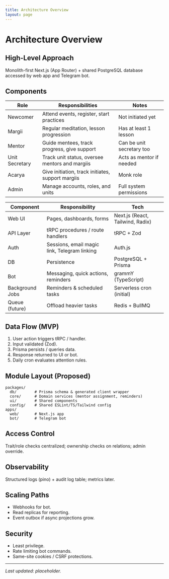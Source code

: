 ```yaml
---
title: Architecture Overview
layout: page
---
```


# Architecture Overview

## High-Level Approach
Monolith-first Next.js (App Router) + shared PostgreSQL database accessed by web app and Telegram bot.

## Components

| Role          | Responsibilities                                   | Notes                      |
|---------------|---------------------------------------------------|----------------------------|
| Newcomer      | Attend events, register, start practices           | Not initiated yet          |
| Margii        | Regular meditation, lesson progression             | Has at least 1 lesson      |
| Mentor        | Guide mentees, track progress, give support        | Can be unit secretary too  |
| Unit Secretary| Track unit status, oversee mentors and margiis     | Acts as mentor if needed   |
| Acarya        | Give initiation, track initiates, support margiis  | Monk role                  |
| Admin         | Manage accounts, roles, and units                  | Full system permissions    |



| Component | Responsibility | Tech |
|-----------|----------------|------|
| Web UI | Pages, dashboards, forms | Next.js (React, Tailwind, Radix) |
| API Layer | tRPC procedures / route handlers | tRPC + Zod |
| Auth | Sessions, email magic link, Telegram linking | Auth.js |
| DB | Persistence | PostgreSQL + Prisma |
| Bot | Messaging, quick actions, reminders | grammY (TypeScript) |
| Background Jobs | Reminders & scheduled tasks | Serverless cron (initial) |
| Queue (future) | Offload heavier tasks | Redis + BullMQ |

## Data Flow (MVP)
1. User action triggers tRPC / handler.
2. Input validated (Zod).
3. Prisma persists / queries data.
4. Response returned to UI or bot.
5. Daily cron evaluates attention rules.

## Module Layout (Proposed)
```
packages/
  db/        # Prisma schema & generated client wrapper
  core/      # Domain services (mentor assignment, reminders)
  ui/        # Shared components
  config/    # Shared ESLint/TS/Tailwind config
apps/
  web/       # Next.js app
  bot/       # Telegram bot
```

## Access Control
Trait/role checks centralized; ownership checks on relations; admin override.

## Observability
Structured logs (pino) + audit log table; metrics later.

## Scaling Paths
- Webhooks for bot.
- Read replicas for reporting.
- Event outbox if async projections grow.

## Security
- Least privilege.
- Rate limiting bot commands.
- Same-site cookies / CSRF protections.

---
_Last updated: placeholder._

